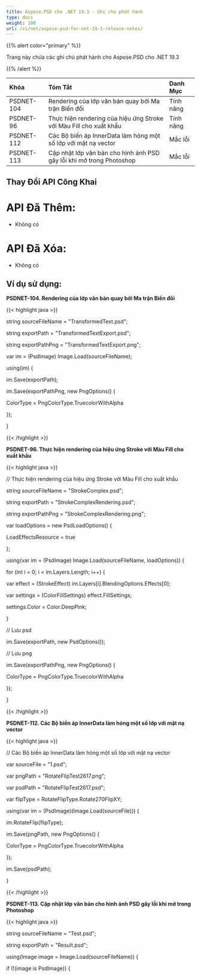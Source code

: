 ```yaml
---
title: Aspose.PSD cho .NET 19.3 - Ghi chú phát hành
type: docs
weight: 100
url: /vi/net/aspose-psd-for-net-19-3-release-notes/
---
```


{{% alert color="primary" %}}

Trang này chứa các ghi chú phát hành cho Aspose.PSD cho .NET 19.3

{{% /alert %}}

|**Khóa**|**Tóm Tắt**|**Danh Mục**|
| :- | :- | :- |
|PSDNET-104|Rendering của lớp văn bản quay bởi Ma trận Biến đổi|Tính năng|
|PSDNET-96|Thực hiện rendering của hiệu ứng Stroke với Màu Fill cho xuất khẩu|Tính năng|
|PSDNET-112|Các Bộ biến áp InnerData làm hỏng một số lớp với mặt nạ vector|Mắc lỗi|
|PSDNET-113|Cập nhật lớp văn bản cho hình ảnh PSD gây lỗi khi mở trong Photoshop|Mắc lỗi|

## **Thay Đổi API Công Khai**
# **API Đã Thêm:**
- Không có
# **API Đã Xóa:**
- Không có

## **Ví dụ sử dụng:**
**PSDNET-104. Rendering của lớp văn bản quay bởi Ma trận Biến đổi**

{{< highlight java >}}

 string sourceFileName = "TransformedText.psd";

string exportPath = "TransformedTextExport.psd";

string exportPathPng = "TransformedTextExport.png";

var im = (PsdImage) Image.Load(sourceFileName);

using(im) {

 im.Save(exportPath);

 im.Save(exportPathPng, new PngOptions() {

  ColorType = PngColorType.TruecolorWithAlpha

 });

}      

{{< /highlight >}}

**PSDNET-96. Thực hiện rendering của hiệu ứng Stroke với Màu Fill cho xuất khẩu**

{{< highlight java >}}

  // Thực hiện rendering của hiệu ứng Stroke với Màu Fill cho xuất khẩu

 string sourceFileName = "StrokeComplex.psd";

 string exportPath = "StrokeComplexRendering.psd";

 string exportPathPng = "StrokeComplexRendering.png";

 var loadOptions = new PsdLoadOptions() {

  LoadEffectsResource = true

 };

 using(var im = (PsdImage) Image.Load(sourceFileName, loadOptions)) {

  for (int i = 0; i < im.Layers.Length; i++) {

   var effect = (StrokeEffect) im.Layers[i].BlendingOptions.Effects[0];

   var settings = (ColorFillSettings) effect.FillSettings;

   settings.Color = Color.DeepPink;

  }

  // Lưu psd

  im.Save(exportPath, new PsdOptions());

  // Lưu png

  im.Save(exportPathPng, new PngOptions() {

   ColorType = PngColorType.TruecolorWithAlpha

  });

 }         

{{< /highlight >}}

**PSDNET-112. Các Bộ biến áp InnerData làm hỏng một số lớp với mặt nạ vector**

{{< highlight java >}}

 // Các Bộ biến áp InnerData làm hỏng một số lớp với mặt nạ vector

var sourceFile = "1.psd";

var pngPath = "RotateFlipTest2617.png";

var psdPath = "RotateFlipTest2617.psd";

var flipType = RotateFlipType.Rotate270FlipXY;

using(var im = (PsdImage)(Image.Load(sourceFile))) {

 im.RotateFlip(flipType);

 im.Save(pngPath, new PngOptions() {

  ColorType = PngColorType.TruecolorWithAlpha

 });

 im.Save(psdPath);

}

{{< /highlight >}}

**PSDNET-113. Cập nhật lớp văn bản cho hình ảnh PSD gây lỗi khi mở trong Photoshop**

{{< highlight java >}}

 string sourceFileName = "Test.psd";

string exportPath = "Result.psd";

using(Image image = Image.Load(sourceFileName)) {

 if (!(image is PsdImage)) {

 
